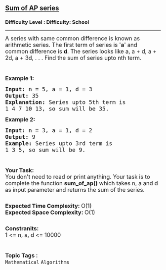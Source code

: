 <h2><a href="https://www.geeksforgeeks.org/problems/sum-of-ap-series4512/1?page=4&difficulty=School&sortBy=submissions">Sum of AP series</a></h2><h3>Difficulty Level : Difficulty: School</h3><hr><div class="problems_problem_content__Xm_eO"><p><span style="font-size:18px">A series with same common difference is known as arithmetic series. The first term of series is '<strong>a</strong>' and common difference is <strong>d</strong>. The series looks like a, a + d, a + 2d, a + 3d, . . . Find the sum of series upto nth term.</span></p>

<p>&nbsp;</p>

<p><span style="font-size:18px"><strong>Example 1:</strong></span></p>

<pre><span style="font-size:18px"><strong>Input: </strong>n<strong> = </strong>5, a = 1, d = 3
<strong>Output: </strong>35
<strong>Explanation: </strong>Series upto 5th term is
1 4 7 10 13, so sum will be 35.
</span></pre>

<p><span style="font-size:18px"><strong>Example 2:</strong></span></p>

<pre><span style="font-size:18px"><strong>Input: </strong>n<strong> = </strong>3, a = 1, d = 2
<strong>Output: </strong>9
<strong>Example: </strong>Series upto 3rd term is 
1 3 5, so sum will be 9.
</span></pre>

<p>&nbsp;</p>

<p><span style="font-size:18px"><strong>Your Task:</strong><br>
You don't need to read or print anything. Your task is to complete the function&nbsp;<strong>sum_of_ap()</strong>&nbsp;which takes n, a and d as input parameter and returns the sum of the series.</span><br>
&nbsp;</p>

<p><span style="font-size:18px"><strong>Expected Time Complexity:&nbsp;</strong>O(1)<br>
<strong>Expected Space Complexity:&nbsp;</strong>O(1)</span><br>
&nbsp;</p>

<p><span style="font-size:18px"><strong>Constranits:</strong><br>
1 &lt;= n, a, d &lt;= 10000</span></p>
</div><br><p><span style=font-size:18px><strong>Topic Tags : </strong><br><code>Mathematical</code>&nbsp;<code>Algorithms</code>&nbsp;